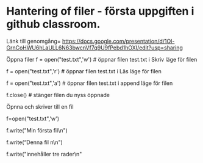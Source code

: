 # Hantering of filer - första uppgiften i github classroom.
Länk till genomgång= https://docs.google.com/presentation/d/1Ol-GrnCoHWU6hLaULL6N63bwcnVf7q9U9fPebd1hOXI/edit?usp=sharing

Öppna filer
f = open("test.txt",'w')  # öppnar filen test.txt i Skriv läge för filen 

f = open("test.txt",'r')  # öppnar filen test.txt i Läs läge för filen

f = open("test.txt",'a')  # öppnar filen test.txt i append läge för filen

f.close() # stänger filen du nyss öppnade 

Öpnna och skriver till en fil 

f=open("test.txt",'w')

f.write("Min första fil\n")

f.write(“Denna fil n\n")

f.write("innehåller tre rader\n"

